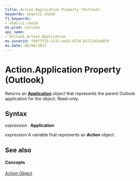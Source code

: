 ```yaml
---
title: Action.Application Property (Outlook)
keywords: vbaol11.chm10
f1_keywords:
- vbaol11.chm10
ms.prod: outlook
api_name:
- Outlook.Action.Application
ms.assetid: f89f7f23-1231-aa53-d720-6571145a807d
ms.date: 06/08/2017
---
```



# Action.Application Property (Outlook)

Returns an  **[Application](Outlook.Application.md)** object that represents the parent Outlook application for the object. Read-only.


## Syntax

 _expression_ . **Application**

 _expression_ A variable that represents an **Action** object.


## See also


#### Concepts


[Action Object](Outlook.Action.md)

